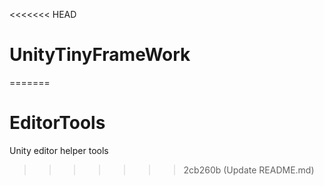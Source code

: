 <<<<<<< HEAD
# UnityTinyFrameWork
=======
# EditorTools
Unity editor helper tools
>>>>>>> 2cb260b (Update README.md)
